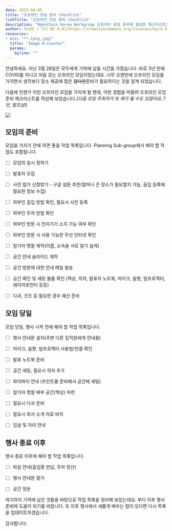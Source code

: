 ```yaml
---
date: 2023-04-05
title: "오프라인 모임 준비 checklist"
linkTitle: "오프라인 모임 준비 checklist"
description: "OpenChain Korea Workgroup 오프라인 모임 준비에 필요한 체크리스트를 정리합니다."
author: 이서연 / [CC BY 4.0](https://creativecommons.org/licenses/by/4.0/)
resources:
- src: "**.{png,jpg}"
  title: "Image #:counter"
  params:
    byline: ""
---
```


안녕하세요. 지난 3월 28일은 모두에게 기억에 남을 시간을 가졌습니다. 바로 3년 만에 COVID를 지나고 처음 갖는 오프라인 모임이었는데요. 너무 오랜만에 오프라인 모임을 가지면서 생각보다 장소 제공에 많은 ~~잡다한~~준비가 필요하다는 것을 알게 되었습니다. 

다음에 언젠가 이런 오프라인 모임을 가지게 될 텐데, 이번 경험을 떠올려 오프라인 모임 준비 체크리스트를 작성해 보았습니다.(_다음 모임 주최자가 또 제가 될 수도 있잖아요..?앗, 말조심!_)

![](brown.jpg)

## 모임의 준비
모임을 가지기 전에 하면 좋을 작업 목록입니다. Planning Sub-group에서 해야 할 작업도 포함됩니다.

- [ ] 모임의 일시 정하기
- [ ] 발표자 모집
- [ ] 사전 참가 신청받기 - 구글 설문 추천(얼마나 큰 장소가 필요할지 가늠, 출입 등록에 필요한 정보 수집)
- [ ] 외부인 출입 방법 확인, 필요시 사전 등록
- [ ] 외부인 주차 방법 확인
- [ ] 외부인 방문 시 전자기기 소지 가능 여부 확인
- [ ] 외부인 방문 시 사용 가능한 무선 인터넷 확인
- [ ] 참가자 명찰 제작(이름, 소속을 서로 알기 쉽게)
- [ ] 공간 안내 슬라이드 제작
- [ ] 공간 방문에 대한 안내 메일 발송
- [ ] 공간 확인 및 세팅 물품 확인 (책상, 의자, 발표자 노트북, 마이크, 음향, 빔프로젝터, 레이저포인터 등등)
- [ ] 다과, 굿즈 등 필요한 경우 예산 준비


## 모임 당일
모임 당일, 행사 시작 전에 해야 할 작업 목록입니다. 

- [ ] 행사 안내문 설치(주변 다른 임직원에게 안내용)
- [ ] 마이크, 음향, 빔프로젝터 사용법/연결 확인
- [ ] 발표 노트북 준비
- [ ] 공간 세팅, 필요시 의자 추가
- [ ] 와이파이 안내 (프린트물 준비해서 공간에 세팅)
- [ ] 참가자 명찰 배부 공간(책상) 마련
- [ ] 필요시 다과 준비
- [ ] 필요시 회사 소개 자료 비치
- [ ] 입실 및 자리 안내


## 행사 종료 이후
행사 종료 이후에 해야 할 작업 목록입니다. 

- [ ] 퇴실 안내(출입증 반납, 주차 정산)
- [ ] 행사 안내문 철거
- [ ] 공간 정돈


여기까지 기억에 남은 것들을 바탕으로 작업 목록을 정리해 보았는데요. 부디 이후 행사 준비에 도움이 되기를 바랍니다. 또 이후 행사에서 새롭게 배우는 점이 있다면 다시 목록을 업데이트하겠습니다. 

감사합니다. 
